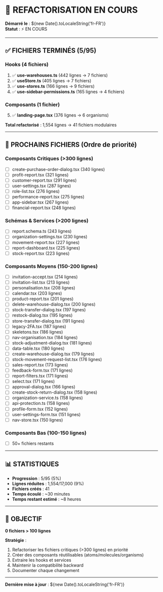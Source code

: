 # 🔄 REFACTORISATION EN COURS

**Démarré le** : ${new Date().toLocaleString('fr-FR')}  
**Statut** : ⚡ EN COURS

---

## ✅ FICHIERS TERMINÉS (5/95)

### Hooks (4 fichiers)
1. ✅ **use-warehouses.ts** (442 lignes → 7 fichiers)
2. ✅ **useStore.ts** (405 lignes → 7 fichiers)
3. ✅ **use-stores.ts** (166 lignes → 9 fichiers)
4. ✅ **use-sidebar-permissions.ts** (165 lignes → 4 fichiers)

### Composants (1 fichier)
5. ✅ **landing-page.tsx** (376 lignes → 6 organisms)

**Total refactorisé** : 1,554 lignes → 41 fichiers modulaires

---

## 🔄 PROCHAINS FICHIERS (Ordre de priorité)

### Composants Critiques (>300 lignes)
- [ ] create-purchase-order-dialog.tsx (340 lignes)
- [ ] profit-report.tsx (321 lignes)
- [ ] customer-report.tsx (291 lignes)
- [ ] user-settings.tsx (287 lignes)
- [ ] role-list.tsx (276 lignes)
- [ ] performance-report.tsx (275 lignes)
- [ ] app-sidebar.tsx (267 lignes)
- [ ] financial-report.tsx (248 lignes)

### Schémas & Services (>200 lignes)
- [ ] report.schema.ts (243 lignes)
- [ ] organization-settings.tsx (230 lignes)
- [ ] movement-report.tsx (227 lignes)
- [ ] report-dashboard.tsx (225 lignes)
- [ ] stock-report.tsx (223 lignes)

### Composants Moyens (150-200 lignes)
- [ ] invitation-accept.tsx (214 lignes)
- [ ] invitation-list.tsx (213 lignes)
- [ ] personalisation.tsx (208 lignes)
- [ ] calendar.tsx (203 lignes)
- [ ] product-report.tsx (201 lignes)
- [ ] delete-warehouse-dialog.tsx (200 lignes)
- [ ] stock-transfer-dialog.tsx (197 lignes)
- [ ] restock-dialog.tsx (195 lignes)
- [ ] store-transfer-dialog.tsx (191 lignes)
- [ ] legacy-2FA.tsx (187 lignes)
- [ ] skeletons.tsx (186 lignes)
- [ ] nav-organisation.tsx (184 lignes)
- [ ] stock-adjustment-dialog.tsx (181 lignes)
- [ ] data-table.tsx (180 lignes)
- [ ] create-warehouse-dialog.tsx (179 lignes)
- [ ] stock-movement-request-list.tsx (176 lignes)
- [ ] sales-report.tsx (173 lignes)
- [ ] feedback-form.tsx (171 lignes)
- [ ] report-filters.tsx (171 lignes)
- [ ] select.tsx (171 lignes)
- [ ] approval-dialog.tsx (166 lignes)
- [ ] create-stock-return-dialog.tsx (158 lignes)
- [ ] organization-service.ts (158 lignes)
- [ ] api-protection.ts (158 lignes)
- [ ] profile-form.tsx (152 lignes)
- [ ] user-settings-form.tsx (151 lignes)
- [ ] nav-store.tsx (150 lignes)

### Composants Bas (100-150 lignes)
- [ ] 50+ fichiers restants

---

## 📊 STATISTIQUES

- **Progression** : 5/95 (5%)
- **Lignes réduites** : 1,554/17,000 (9%)
- **Fichiers créés** : 41
- **Temps écoulé** : ~30 minutes
- **Temps restant estimé** : ~8 heures

---

## 🎯 OBJECTIF

**0 fichiers > 100 lignes**

**Stratégie** :
1. Refactoriser les fichiers critiques (>300 lignes) en priorité
2. Créer des composants réutilisables (atoms/molecules/organisms)
3. Extraire les hooks et services
4. Maintenir la compatibilité backward
5. Documenter chaque changement

---

**Dernière mise à jour** : ${new Date().toLocaleString('fr-FR')}
